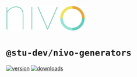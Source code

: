 <a href="https://nivo.rocks"><img alt="nivo" src="https://raw.githubusercontent.com/plouc/nivo/master/nivo.png" width="216" height="68"/></a>

# `@stu-dev/nivo-generators`

[![version](https://img.shields.io/npm/v/@stu-dev/nivo-generators?style=for-the-badge)](https://www.npmjs.com/package/@stu-dev/nivo-generators)
[![downloads](https://img.shields.io/npm/dm/@stu-dev/nivo-generators?style=for-the-badge)](https://www.npmjs.com/package/@stu-dev/nivo-generators)
